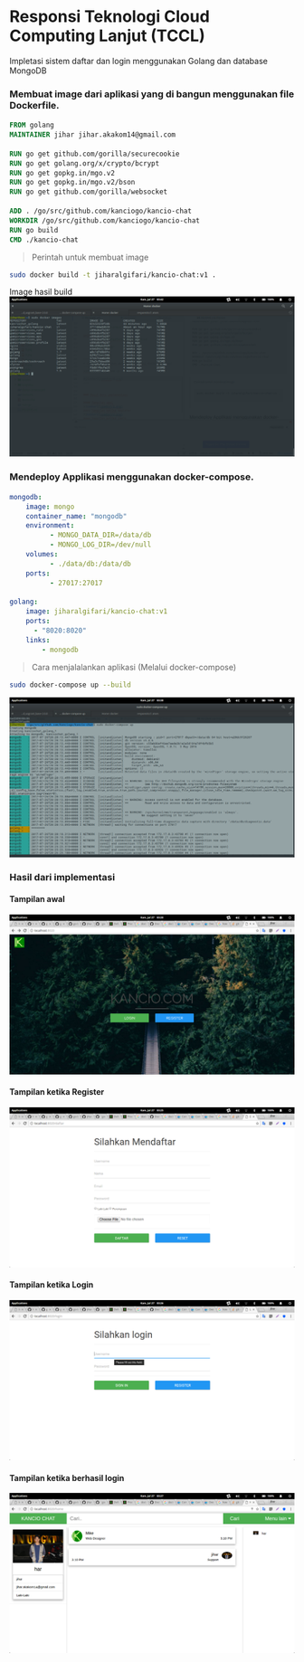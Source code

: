 # Responsi Teknologi Cloud Computing Lanjut (TCCL)
Impletasi sistem daftar dan login menggunakan Golang dan database MongoDB


### Membuat image dari aplikasi yang di bangun menggunakan file Dockerfile.
~~~Dockerfile
FROM golang
MAINTAINER jihar jihar.akakom14@gmail.com

RUN go get github.com/gorilla/securecookie
RUN go get golang.org/x/crypto/bcrypt
RUN go get gopkg.in/mgo.v2
RUN go get gopkg.in/mgo.v2/bson
RUN go get github.com/gorilla/websocket

ADD . /go/src/github.com/kanciogo/kancio-chat
WORKDIR /go/src/github.com/kanciogo/kancio-chat
RUN go build
CMD ./kancio-chat
~~~

> Perintah untuk membuat image
~~~bash
sudo docker build -t jiharalgifari/kancio-chat:v1 .
~~~
Image hasil build
![sd](gambar/5.png)

### Mendeploy Applikasi menggunakan docker-compose.
~~~yaml
mongodb:
    image: mongo
    container_name: "mongodb"
    environment:
          - MONGO_DATA_DIR=/data/db
          - MONGO_LOG_DIR=/dev/null
    volumes:
          - ./data/db:/data/db
    ports:
          - 27017:27017

golang:
    image: jiharalgifari/kancio-chat:v1
    ports:
      - "8020:8020"
    links:
        - mongodb
~~~
> Cara menjalalankan aplikasi (Melalui docker-compose)
~~~bash
sudo docker-compose up --build
~~~
![Gambar1](gambar/6.png)


### Hasil dari implementasi

#### Tampilan awal
![Gambar1](gambar/1.png)
#### Tampilan ketika Register
![Gambar2](gambar/2.png)
#### Tampilan ketika Login
![Gambar3](gambar/3.png)
#### Tampilan ketika berhasil login
![Gambar4](gambar/4.png)
